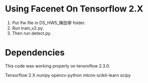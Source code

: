 # Using Facenet On Tensorflow 2.X

1. Put lfw file in DS_HW5_陳劭寧 folder.
2. Run train_v2.py.
3. Then run detect.py.

# Dependencies
This code was working properly on tensroflow 2.3.0.

Tensorflow 2.X
numpy
opencv-python
mtcnn
scikit-learn
scipy


